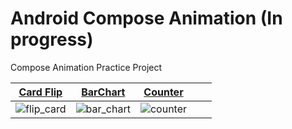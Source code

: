 # Android Compose Animation (In progress)

Compose Animation Practice Project

| [Card Flip](./app/src/main/java/dylan/kwon/android/compose/animation/ui/composable/flipcard/FlipCard.kt) | [BarChart](./app/src/main/java/dylan/kwon/android/compose/animation/ui/composable/chart/VerticalBarChart.kt) | [Counter](./app/src/main/java/dylan/kwon/android/compose/animation/ui/composable/counter/Counter.kt) |                                                                                                       |   |
|----------------------------------------------------------------------------------------------------------|--------------------------------------------------------------------------------------------------------------|------------------------------------------------------------------------------------------------------|-------------------------------------------------------------------------------------------------------|---|
| ![flip_card](https://github.com/user-attachments/assets/e2113ecf-6613-4c32-87ee-8250f3e1e95e)            | ![bar_chart](https://github.com/user-attachments/assets/16c79acd-3d56-47a6-9905-e8d2d8be8207)                | ![counter](https://github.com/user-attachments/assets/ff3e9081-9bef-4b3b-915e-6e647eaf5af8)          |                                                                                                       |   |
